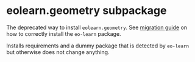 # eolearn.geometry subpackage

The deprecated way to install `eolearn.geometry`. See [migration guide](https://github.com/sentinel-hub/eo-learn/issues/733) on how to correctly install the `eo-learn` package.

Installs requirements and a dummy package that is detected by `eo-learn` but otherwise does not change anything.
